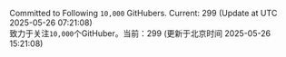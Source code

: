 Committed to Following `10,000` GitHubers. Current: <!-- FOLLOWING_COUNT -->299<!-- FOLLOWING_COUNT --> (Update at UTC <!-- LAST_UPDATED -->2025-05-26 07:21:08<!-- LAST_UPDATED -->)<br>
致力于关注`10,000`个GitHuber。当前：<!-- FOLLOWING_COUNT -->299<!-- FOLLOWING_COUNT --> (更新于北京时间 <!-- LAST_UPDATED_CST -->2025-05-26 15:21:08<!-- LAST_UPDATED_CST -->)
